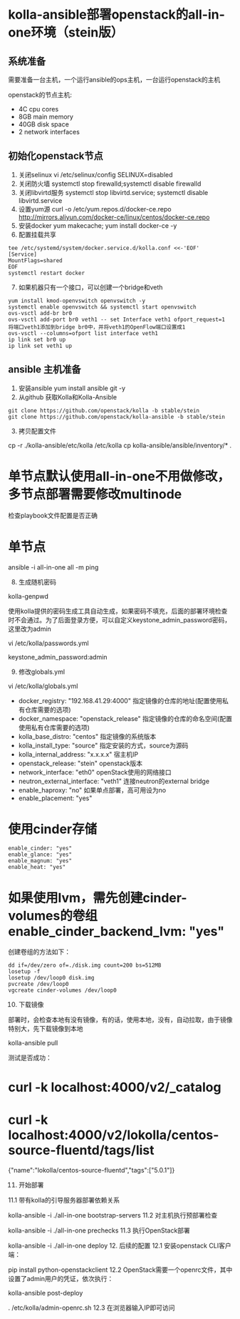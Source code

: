 # kolla-ansible部署openstack的all-in-one环境（stein版）

## 系统准备

需要准备一台主机，一个运行ansible的ops主机，一台运行openstack的主机

openstack的节点主机:

  * 4C cpu cores
  * 8GB main memory
  * 40GB disk space
  * 2 network interfaces

## 初始化openstack节点
 
1. 关闭selinux      vi /etc/selinux/config SELINUX=disabled
2. 关闭防火墙       systemctl stop firewalld;systemctl disable firewalld
3. 关闭libvirtd服务 systemctl stop libvirtd.service; systemctl disable libvirtd.service
4. 设置yum源        curl -o /etc/yum.repos.d/docker-ce.repo http://mirrors.aliyun.com/docker-ce/linux/centos/docker-ce.repo 
5. 安装docker       yum makecache; yum install docker-ce -y 
6. 配置挂载共享
```
tee /etc/systemd/system/docker.service.d/kolla.conf <<-'EOF'
[Service]
MountFlags=shared
EOF
systemctl restart docker
```
7. 如果机器只有一个接口，可以创建一个bridge和veth
```
yum install kmod-openvswitch openvswitch -y
systemctl enable openvswitch && systemctl start openvswitch
ovs-vsctl add-br br0
ovs-vsctl add-port br0 veth1 -- set Interface veth1 ofport_request=1 将端口veth1添加到bridge br0中，并将veth1的OpenFlow端口设置成1 
ovs-vsctl --columns=ofport list interface veth1
ip link set br0 up
ip link set veth1 up
```
## ansible 主机准备

1. 安装ansible yum install ansible git -y
2. 从github 获取Kolla和Kolla-Ansible
```
git clone https://github.com/openstack/kolla -b stable/stein
git clone https://github.com/openstack/kolla-ansible -b stable/stein
```

3. 拷贝配置文件

cp -r ./kolla-ansible/etc/kolla /etc/kolla 
cp kolla-ansible/ansible/inventory/* .

# 单节点默认使用all-in-one不用做修改，多节点部署需要修改multinode
检查playbook文件配置是否正确

# 单节点

ansible -i all-in-one all -m ping

8. 生成随机密码

kolla-genpwd

使用kolla提供的密码生成工具自动生成，如果密码不填充，后面的部署环境检查时不会通过。为了后面登录方便，可以自定义keystone_admin_password密码，这里改为admin

vi /etc/kolla/passwords.yml

keystone_admin_password:admin

9. 修改globals.yml

vi /etc/kolla/globals.yml


* docker_registry: "192.168.41.29:4000"   指定镜像的仓库的地址(配置使用私有仓库需要的选项) 
* docker_namespace: "openstack_release"   指定镜像的仓库的命名空间(配置使用私有仓库需要的选项)
* kolla_base_distro: "centos"             指定镜像的系统版本
* kolla_install_type: "source"            指定安装的方式，source为源码
* kolla_internal_address: "x.x.x.x"       宿主机IP
* openstack_release: "stein"              openstack版本
* network_interface: "eth0"               openStack使用的网络接口
* neutron_external_interface: "veth1"     连接neutron的external bridge
* enable_haproxy: "no"                    如果单点部署，高可用设为no
* enable_placement: "yes"

# 使用cinder存储
```
enable_cinder: "yes"
enable_glance: "yes"
enable_magnum: "yes"
enable_heat: "yes"
```

# 如果使用lvm，需先创建cinder-volumes的卷组 enable_cinder_backend_lvm: "yes"

创建卷组的方法如下：

```
dd if=/dev/zero of=./disk.img count=200 bs=512MB
losetup -f
losetup /dev/loop0 disk.img
pvcreate /dev/loop0
vgcreate cinder-volumes /dev/loop0
```

10. 下载镜像

部署时，会检查本地有没有镜像，有的话，使用本地，没有，自动拉取，由于镜像特别大，先下载镜像到本地

kolla-ansible pull


测试是否成功：

# curl -k localhost:4000/v2/_catalog
# curl -k localhost:4000/v2/lokolla/centos-source-fluentd/tags/list
{"name":"lokolla/centos-source-fluentd","tags":["5.0.1"]}


11. 开始部署

11.1 带有kolla的引导服务器部署依赖关系

kolla-ansible -i ./all-in-one bootstrap-servers
11.2 对主机执行预部署检查

kolla-ansible -i ./all-in-one prechecks
11.3 执行OpenStack部署

kolla-ansible -i ./all-in-one deploy
12. 后续的配置
12.1 安装openstack CLI客户端：

pip install python-openstackclient
12.2 OpenStack需要一个openrc文件，其中设置了admin用户的凭证，依次执行：

kolla-ansible post-deploy 

. /etc/kolla/admin-openrc.sh
12.3 在浏览器输入IP即可访问

